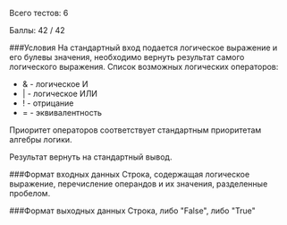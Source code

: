 <p>Всего тестов: 6</p><p>Баллы: 42 / 42</p>###УсловияНа стандартный вход подается логическое выражение и его булевы значения, необходимо вернуть результат самого логического выражения. Список возможных логических операторов:<ul><li>& - логическое И <li>| - логическое ИЛИ <li>! - отрицание <li>= - эквивалентность</ul>Приоритет операторов соответствует стандартным приоритетам алгебры логики.Результат вернуть на стандартный вывод.###Формат входных данныхСтрока, содержащая логическое выражение, перечисление операндов и их значения, разделенные пробелом.###Формат выходных данныхСтрока, либо "False", либо "True"